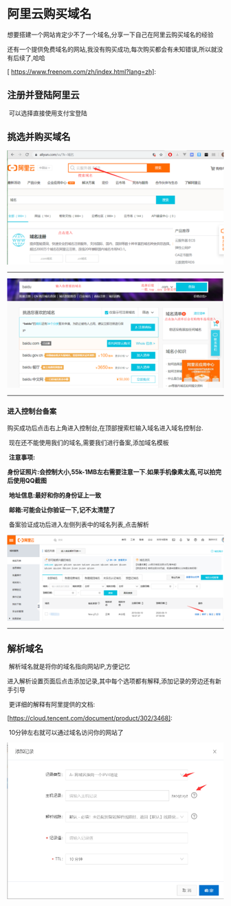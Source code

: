 # 阿里云购买域名

​	想要搭建一个网站肯定少不了一个域名,分享一下自己在阿里云购买域名的经验

​	还有一个提供免费域名的网站,我没有购买成功,每次购买都会有未知错误,所以就没有后续了,哈哈

[    https://www.freenom.com/zh/index.html?lang=zh]: 



## 注册并登陆阿里云	

​	可以选择直接使用支付宝登陆



## 挑选并购买域名

![1565693450209](img/ali_yuming/yuming_zhuce.png)

------

![1565693772829](img/ali_yuming/goumai_yuming.png)

------



### 进入控制台备案

​	购买成功后点击右上角进入控制台,在顶部搜索栏输入域名进入域名控制台.

​	现在还不能使用我们的域名,需要我们进行备案,添加域名模板

​		**注意事项:**

​			**身份证照片:会控制大小,55k-1MB左右需要注意一下.如果手机像素太高,可以拍完后使用QQ截图**

​			**地址信息:最好和你的身份证上一致**

​			**邮箱:可能会让你验证一下,记不太清楚了**

​	备案验证成功后进入左侧列表中的域名列表,点击解析



![1565694660092](img/ali_yuming/yuming_liebiao.png)

------



## 解析域名

​	解析域名就是将你的域名指向网站IP,方便记忆

​	进入解析设置页面后点击添加记录,其中每个选项都有解释,添加记录的旁边还有新手引导

​	更详细的解释有阿里提供的文档:

[https://cloud.tencent.com/document/product/302/3468]: 

​	10分钟左右就可以通过域名访问你的网站了

![1565694898195](img/ali_yuming/域名解析.png)

